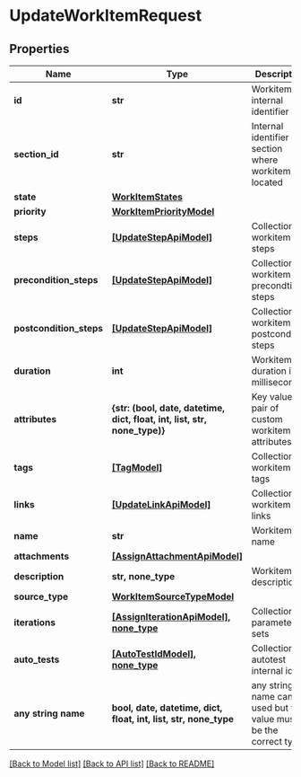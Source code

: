 # UpdateWorkItemRequest


## Properties
Name | Type | Description | Notes
------------ | ------------- | ------------- | -------------
**id** | **str** | Workitem internal identifier | 
**section_id** | **str** | Internal identifier of section where workitem is located | 
**state** | [**WorkItemStates**](WorkItemStates.md) |  | 
**priority** | [**WorkItemPriorityModel**](WorkItemPriorityModel.md) |  | 
**steps** | [**[UpdateStepApiModel]**](UpdateStepApiModel.md) | Collection of workitem steps | 
**precondition_steps** | [**[UpdateStepApiModel]**](UpdateStepApiModel.md) | Collection of workitem precondtion steps | 
**postcondition_steps** | [**[UpdateStepApiModel]**](UpdateStepApiModel.md) | Collection of workitem postcondition steps | 
**duration** | **int** | Workitem duration in milliseconds | 
**attributes** | **{str: (bool, date, datetime, dict, float, int, list, str, none_type)}** | Key value pair of custom workitem attributes | 
**tags** | [**[TagModel]**](TagModel.md) | Collection of workitem tags | 
**links** | [**[UpdateLinkApiModel]**](UpdateLinkApiModel.md) | Collection of workitem links | 
**name** | **str** | Workitem name | 
**attachments** | [**[AssignAttachmentApiModel]**](AssignAttachmentApiModel.md) |  | 
**description** | **str, none_type** | Workitem description | [optional] 
**source_type** | [**WorkItemSourceTypeModel**](WorkItemSourceTypeModel.md) |  | [optional] 
**iterations** | [**[AssignIterationApiModel], none_type**](AssignIterationApiModel.md) | Collection of parameter id sets | [optional] 
**auto_tests** | [**[AutoTestIdModel], none_type**](AutoTestIdModel.md) | Collection of autotest internal ids | [optional] 
**any string name** | **bool, date, datetime, dict, float, int, list, str, none_type** | any string name can be used but the value must be the correct type | [optional]

[[Back to Model list]](../README.md#documentation-for-models) [[Back to API list]](../README.md#documentation-for-api-endpoints) [[Back to README]](../README.md)


